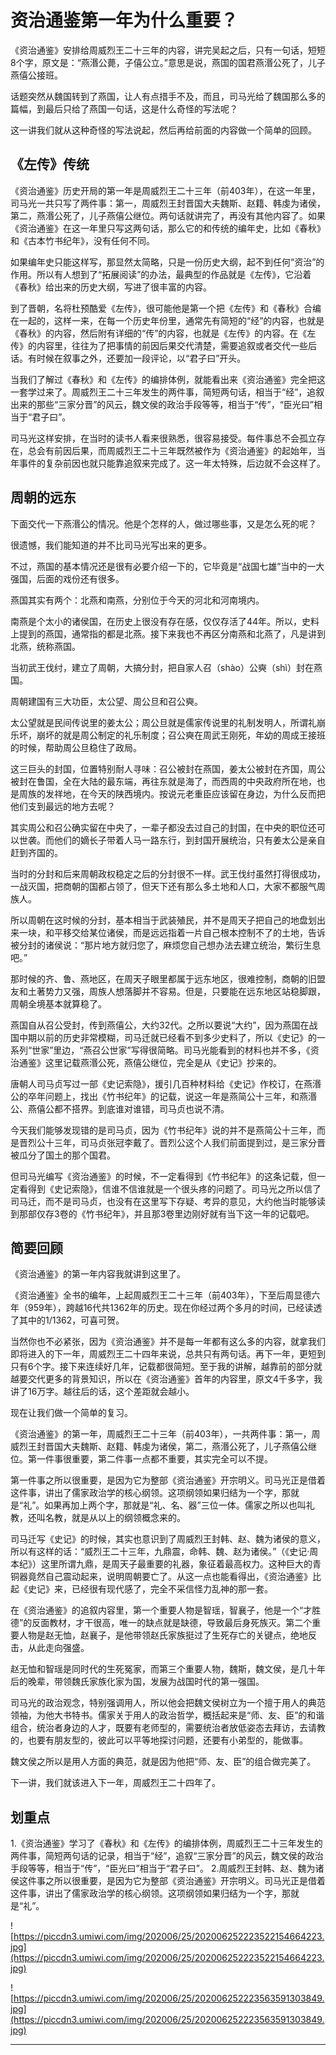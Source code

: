 # 资治通鉴第一年为什么重要？

《资治通鉴》安排给周威烈王二十三年的内容，讲完吴起之后，只有一句话，短短8个字，原文是：“燕湣公薨，子僖公立。”意思是说，燕国的国君燕湣公死了，儿子燕僖公接班。

话题突然从魏国转到了燕国，让人有点措手不及，而且，司马光给了魏国那么多的篇幅，到最后只给了燕国一句话，这是什么奇怪的写法呢？

这一讲我们就从这种奇怪的写法说起，然后再给前面的内容做一个简单的回顾。

## 《左传》传统

《资治通鉴》历史开局的第一年是周威烈王二十三年（前403年），在这一年里，司马光一共只写了两件事：第一，周威烈王封晋国大夫魏斯、赵籍、韩虔为诸侯，第二，燕湣公死了，儿子燕僖公继位。两句话就讲完了，再没有其他内容了。如果《资治通鉴》在这一年里只写这两句话，那么它的和传统的编年史，比如《春秋》和《古本竹书纪年》，没有任何不同。

如果编年史只能这样写，那显然太简略，只是一份历史大纲，起不到任何“资治”的作用。所以有人想到了“拓展阅读”的办法，最典型的作品就是《左传》，它沿着《春秋》给出来的历史大纲，写进了很丰富的内容。

到了晋朝，名将杜预酷爱《左传》，很可能他是第一个把《左传》和《春秋》合编在一起的，这样一来，在每一个历史年份里，通常先有简短的“经”的内容，也就是《春秋》的内容，然后附有详细的“传”的内容，也就是《左传》的内容。在《左传》的内容里，往往为了把事情的前因后果交代清楚，需要追叙或者交代一些后话。有时候在叙事之外，还要加一段评论，以“君子曰”开头。

当我们了解过《春秋》和《左传》的编排体例，就能看出来《资治通鉴》完全把这一套学过来了。周威烈王二十三年发生的两件事，简短两句话，相当于“经”，追叙出来的那些“三家分晋”的风云，魏文侯的政治手段等等，相当于“传”，“臣光曰”相当于“君子曰”。

司马光这样安排，在当时的读书人看来很熟悉，很容易接受。每件事总不会孤立存在，总会有前因后果，而周威烈王二十三年既然被作为《资治通鉴》的起始年，当年事件的复杂前因也就只能靠追叙来完成了。这一年太特殊，后边就不会这样了。

## 周朝的远东

下面交代一下燕湣公的情况。他是个怎样的人，做过哪些事，又是怎么死的呢？

很遗憾，我们能知道的并不比司马光写出来的更多。

不过，燕国的基本情况还是很有必要介绍一下的，它毕竟是“战国七雄”当中的一大强国，后面的戏份还有很多。

燕国其实有两个：北燕和南燕，分别位于今天的河北和河南境内。

南燕是个太小的诸侯国，在历史上很没有存在感，仅仅存活了44年。所以，史料上提到的燕国，通常指的都是北燕。接下来我也不再区分南燕和北燕了，凡是讲到北燕，统称燕国。

当初武王伐纣，建立了周朝，大搞分封，把自家人召（shào）公奭（shì）封在燕国。

周朝建国有三大功臣，太公望、周公旦和召公奭。

太公望就是民间传说里的姜太公；周公旦就是儒家传说里的礼制发明人，所谓礼崩乐坏，崩坏的就是周公制定的礼乐制度；召公奭在周武王刚死，年幼的周成王接班的时候，帮助周公旦稳住了政局。

这三巨头的封国，位置特别耐人寻味：召公被封在燕国，姜太公被封在齐国，周公被封在鲁国，全在大陆的最东端，再往东就是海了，而西周的中央政府所在地，也是周族的发祥地，在今天的陕西境内。按说元老重臣应该留在身边，为什么反而把他们支到最远的地方去呢？

其实周公和召公确实留在中央了，一辈子都没去过自己的封国，在中央的职位还可以世袭。而他们的嫡长子带着人马一路东行，到封国开展统治，只有姜太公是亲自赶到齐国的。

当时的分封和后来周朝政权稳定之后的分封很不一样。武王伐纣虽然打得很成功，一战灭国，把商朝的国都占领了，但天下还有那么多土地和人口，大家不都服气周族人。

所以周朝在这时候的分封，基本相当于武装殖民，并不是周天子把自己的地盘划出来一块，和平移交给某位诸侯，而是远远指着一片自己根本控制不了的土地，告诉被分封的诸侯说：“那片地方就归您了，麻烦您自己想办法去建立统治，繁衍生息吧。”

那时候的齐、鲁、燕地区，在周天子眼里都属于远东地区，很难控制，商朝的旧盟友和土著势力又强，周族人想落脚并不容易。但是，只要能在远东地区站稳脚跟，周朝全境基本就算稳了。

燕国自从召公受封，传到燕僖公，大约32代。之所以要说“大约”，因为燕国在战国中期以前的历史非常模糊，司马迁就已经看不到多少史料了，所以《史记》的一系列“世家”里边，“燕召公世家”写得很简略。司马光能看到的材料也并不多，《资治通鉴》这里记载燕湣公死，燕僖公继位，完全是从《史记》抄来的。

唐朝人司马贞写过一部《史记索隐》，援引几百种材料给《史记》作校订，在燕湣公的卒年问题上，找出《竹书纪年》的记载，说这一年是燕简公十三年，和燕湣公、燕僖公都不搭界。到底谁对谁错，司马贞也说不清。

今天我们能够发现错的是司马贞，因为《竹书纪年》说的并不是燕简公十三年，而是晋烈公十三年，司马贞张冠李戴了。晋烈公这个人我们前面提到过，是三家分晋被瓜分了国土的那个国君。

但司马光编写《资治通鉴》的时候，不一定看得到《竹书纪年》的这条记载，但一定看得到《史记索隐》，信谁不信谁就是一个很头疼的问题了。司马光之所以信了司马迁，而不是司马贞，也没有在这里写下存疑、考异的意见，大约他当时能够读到那部仅存3卷的《竹书纪年》，并且那3卷里边刚好就有当下这一年的记载吧。

## 简要回顾

《资治通鉴》的第一年内容我就讲到这里了。

《资治通鉴》全书的编年，上起周威烈王二十三年（前403年），下至后周显德六年（959年），跨越16代共1362年的历史。现在你经过两个多月的时间，已经读透了其中的1/1362，可喜可贺。

当然你也不必紧张，因为《资治通鉴》并不是每一年都有这么多的内容，就拿我们即将进入的下一年，周威烈王二十四年来说，总共只有两句话。再下一年，更短到只有6个字。接下来连续好几年，记载都很简短。至于我的讲解，越靠前的部分就越要交代更多的背景知识，所以在《资治通鉴》首年的内容里，原文4千多字，我讲了16万字。越往后的话，这个差距就会越小。

现在让我们做一个简单的复习。

《资治通鉴》的第一年，周威烈王二十三年（前403年），一共两件事：第一，周威烈王封晋国大夫魏斯、赵籍、韩虔为诸侯，第二，燕湣公死了，儿子燕僖公继位。第一件事很重要，第二件事一点都不重要，其实完全可以不提。

第一件事之所以很重要，是因为它为整部《资治通鉴》开宗明义。司马光正是借着这件事，讲出了儒家政治学的核心纲领。这项纲领如果归结为一个字，那就是“礼”。如果再加上两个字，那就是“礼、名、器”三位一体。儒家之所以也叫礼教，还叫名教，就是从以上的纲领概念来的。

司马迁写《史记》的时候，其实也意识到了周威烈王封韩、赵、魏为诸侯的意义，所以有这样的话：“威烈王二十三年，九鼎震，命韩、魏、赵为诸侯。”（《史记·周本纪》）这里所谓九鼎，是周天子最重要的礼器，象征着最高权力。这种巨大的青铜器竟然自己震动起来，说明周朝要亡了。从这一点也能看得出，《资治通鉴》比起《史记》来，已经很有现代感了，完全不采信怪力乱神的那一套。

在《资治通鉴》的追叙内容里，第一个重要人物是智瑶，智襄子，他是一个“才胜德”的反面教材，才干很高，唯一的缺点就是缺德，导致最后身死族灭。第二个重要人物是赵无恤，赵襄子，是他带领赵氏家族挺过了生死存亡的关键点，绝地反击，从此走向强盛。

赵无恤和智瑶是同时代的生死冤家，而第三个重要人物，魏斯，魏文侯，是几十年后的晚辈，带领魏氏家族化家为国，发展为战国时代的第一强国。

司马光的政治观念，特别强调用人，所以他会把魏文侯树立为一个擅于用人的典范领袖，为他大书特书。儒家关于用人的政治哲学，概括起来是“师、友、臣”的和谐组合，统治者身边的人才，既要有老师型的，需要统治者放低姿态去拜访，去请教的，也要有朋友型的，彼此可以平等地探讨问题，还要有小弟型的，能做事。

魏文侯之所以是用人方面的典范，就是因为他把“师、友、臣”的组合做完美了。

下一讲，我们就该进入下一年，周威烈王二十四年了。

## 划重点

1.《资治通鉴》学习了《春秋》和《左传》的编排体例，周威烈王二十三年发生的两件事，简短两句话的记录，相当于“经”，追叙“三家分晋”的风云，魏文侯的政治手段等等，相当于“传”，“臣光曰”相当于“君子曰”。
2.周威烈王封韩、赵、魏为诸侯这件事之所以很重要，是因为它为整部《资治通鉴》开宗明义。司马光正是借着这件事，讲出了儒家政治学的核心纲领。这项纲领如果归结为一个字，那就是“礼”。

![https://piccdn3.umiwi.com/img/202006/25/202006252223522154664223.jpg](https://piccdn3.umiwi.com/img/202006/25/202006252223522154664223.jpg)

![https://piccdn3.umiwi.com/img/202006/25/202006252223563591303849.jpg](https://piccdn3.umiwi.com/img/202006/25/202006252223563591303849.jpg)

---
